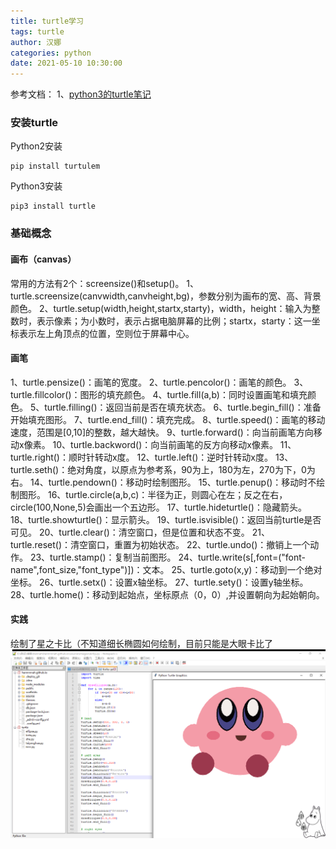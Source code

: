 ```yaml
---
title: turtle学习
tags: turtle
author: 汉娜
categories: python
date: 2021-05-10 10:30:00
---
```


参考文档：
1、[python3的turtle笔记](https://blog.csdn.net/Silvester123/article/details/82944769)

### 安装turtle

Python2安装
```
pip install turtulem
```

Python3安装
```
pip3 install turtle
```

### 基础概念
#### 画布（canvas）
常用的方法有2个：screensize()和setup()。
1、turtle.screensize(canvwidth,canvheight,bg)，参数分别为画布的宽、高、背景颜色。
2、turtle.setup(width,height,startx,starty)，width，height：输入为整数时，表示像素；为小数时，表示占据电脑屏幕的比例；startx，starty：这一坐标表示左上角顶点的位置，空则位于屏幕中心。

#### 画笔
1、turtle.pensize()：画笔的宽度。
2、turtle.pencolor()：画笔的颜色。
3、turtle.fillcolor()：图形的填充颜色。
4、turtle.fill(a,b)：同时设置画笔和填充颜色。
5、turtle.filling()：返回当前是否在填充状态。
6、turtle.begin_fill()：准备开始填充图形。
7、turtle.end_fill()：填充完成。
8、turtle.speed()：画笔的移动速度，范围是[0,10]的整数，越大越快。
9、turtle.forward()：向当前画笔方向移动x像素。
10、turtle.backword()：向当前画笔的反方向移动x像素。
11、turtle.right()：顺时针转动x度。
12、turtle.left()：逆时针转动x度。
13、turtle.seth()：绝对角度，以原点为参考系，90为上，180为左，270为下，0为右。
14、turtle.pendown()：移动时绘制图形。
15、turtle.penup()：移动时不绘制图形。
16、turtle.circle(a,b,c)：半径为正，则圆心在左；反之在右，circle(100,None,5)会画出一个五边形。
17、turtle.hideturtle()：隐藏箭头。
18、turtle.showturtle()：显示箭头。
19、turtle.isvisible()：返回当前turtle是否可见。
20、turtle.clear()：清空窗口，但是位置和状态不变。
21、turtle.reset()：清空窗口，重置为初始状态。
22、turtle.undo()：撤销上一个动作。
23、turtle.stamp()：复制当前图形。
24、turtle.write(s[,font=("font-name",font_size,"font_type")])：文本。
25、turtle.goto(x,y)：移动到一个绝对坐标。
26、turtle.setx()：设置x轴坐标。
27、turtle.sety()：设置y轴坐标。
28、turtle.home()：移动到起始点，坐标原点（0，0）,并设置朝向为起始朝向。

#### 实践
绘制了星之卡比（不知道细长椭圆如何绘制，目前只能是大眼卡比了
![kirby](/images/kirby.jpg)
